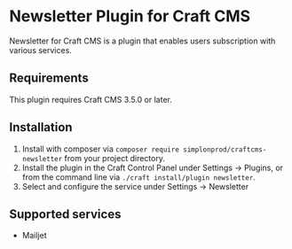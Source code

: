 # Newsletter Plugin for Craft CMS

Newsletter for Craft CMS is a plugin that enables users subscription with various services.

## Requirements

This plugin requires Craft CMS 3.5.0 or later.


## Installation

1. Install with composer via `composer require simplonprod/craftcms-newsletter` from your project directory.
2. Install the plugin in the Craft Control Panel under Settings → Plugins, or from the command line via `./craft install/plugin newsletter`.
3. Select and configure the service under Settings → Newsletter


## Supported services

* Mailjet


